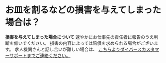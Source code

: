 # お皿を割るなどの損害を与えてしまった場合は？
**損害を与えてしまった場合について**
速やかにお仕事先の責任者に報告のうえ判断を仰いでください。
損害の内容によっては賠償を求められる場合がございます。
求人機関さんと話し合いが難しい場合は、
[こちらよりダイバースカスタマーサポートまでご連絡ください。](/faqs/w002d?category=employee)